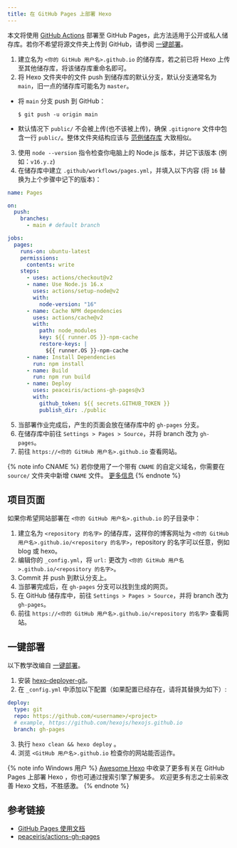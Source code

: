 ```yaml
---
title: 在 GitHub Pages 上部署 Hexo
---
```


本文将使用 [GitHub Actions](https://docs.github.com/zh/actions) 部署至 GitHub Pages，此方法适用于公开或私人储存库。若你不希望将源文件夹上传到 GitHub，请参阅 [一键部署](#一键部署)。

1. 建立名为 `<你的 GitHub 用户名>.github.io` 的储存库，若之前已将 Hexo 上传至其他储存库，将该储存库重命名即可。
2. 将 Hexo 文件夹中的文件 push 到储存库的默认分支，默认分支通常名为 `main`，旧一点的储存库可能名为 `master`。

- 将 `main` 分支 push 到 GitHub：

  ```
  $ git push -u origin main
  ```

- 默认情况下 `public/` 不会被上传(也不该被上传)，确保 `.gitignore` 文件中包含一行 `public/`。整体文件夹结构应该与 [范例储存库](https://github.com/hexojs/hexo-starter) 大致相似。

3. 使用 `node --version` 指令检查你电脑上的 Node.js 版本，并记下该版本 (例如：`v16.y.z`)
4. 在储存库中建立 `.github/workflows/pages.yml`，并填入以下内容 (将 `16` 替换为上个步骤中记下的版本)：

```yml .github/workflows/pages.yml
name: Pages

on:
  push:
    branches:
      - main # default branch

jobs:
  pages:
    runs-on: ubuntu-latest
    permissions:
      contents: write
    steps:
      - uses: actions/checkout@v2
      - name: Use Node.js 16.x
        uses: actions/setup-node@v2
        with:
          node-version: "16"
      - name: Cache NPM dependencies
        uses: actions/cache@v2
        with:
          path: node_modules
          key: ${{ runner.OS }}-npm-cache
          restore-keys: |
            ${{ runner.OS }}-npm-cache
      - name: Install Dependencies
        run: npm install
      - name: Build
        run: npm run build
      - name: Deploy
        uses: peaceiris/actions-gh-pages@v3
        with:
          github_token: ${{ secrets.GITHUB_TOKEN }}
          publish_dir: ./public
```
5. 当部署作业完成后，产生的页面会放在储存库中的 `gh-pages` 分支。
6. 在储存库中前往 `Settings > Pages > Source`，并将 branch 改为 `gh-pages`。
7. 前往 `https://<你的 GitHub 用户名>.github.io` 查看网站。

{% note info CNAME %}
若你使用了一个带有 `CNAME` 的自定义域名，你需要在 `source/` 文件夹中新增 `CNAME` 文件。 [更多信息](https://docs.github.com/zh/pages/configuring-a-custom-domain-for-your-github-pages-site/managing-a-custom-domain-for-your-github-pages-site)
{% endnote %}

## 项目页面

如果你希望网站部署在 `<你的 GitHub 用户名>.github.io` 的子目录中：

1. 建立名为 `<repository 的名字>` 的储存库，这样你的博客网址为 `<你的 GitHub 用户名>.github.io/<repository 的名字>`，repository 的名字可以任意，例如 blog 或 hexo。
2. 编辑你的 `_config.yml`，将 `url:` 更改为 `<你的 GitHub 用户名>.github.io/<repository 的名字>`。
3. Commit 并 push 到默认分支上。
4. 当部署完成后，在 `gh-pages` 分支可以找到生成的网页。
5. 在 GitHub 储存库中，前往 `Settings > Pages > Source`，并将 branch 改为 `gh-pages`。
6. 前往 `https://<你的 GitHub 用户名>.github.io/<repository 的名字>` 查看网站。

## 一键部署

以下教学改编自 [一键部署](/zh-cn/docs/one-command-deployment)。

1. 安装 [hexo-deployer-git](https://github.com/hexojs/hexo-deployer-git)。
2. 在 `_config.yml` 中添加以下配置（如果配置已经存在，请将其替换为如下）:

```yml
deploy:
  type: git
  repo: https://github.com/<username>/<project>
  # example, https://github.com/hexojs/hexojs.github.io
  branch: gh-pages
```

3. 执行 `hexo clean && hexo deploy` 。
4. 浏览 `<GitHub 用户名>.github.io` 检查你的网站能否运作。

{% note info Windows 用户 %}
[Awesome Hexo](https://github.com/hexojs/awesome-hexo) 中收录了更多有关在 GitHub Pages 上部署 Hexo ，你也可通过搜索引擎了解更多。
欢迎更多有志之士前来改善 Hexo 文档，不胜感激。
{% endnote %}

## 参考链接

- [GitHub Pages 使用文档](https://docs.github.com/zh/pages)
- [peaceiris/actions-gh-pages](https://github.com/marketplace/actions/github-pages-action)
